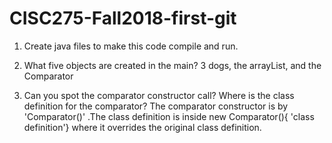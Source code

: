 # CISC275-Fall2018-first-git
1. Create java files to make this code compile and run.

2. What five objects are created in the main?
    3 dogs, the arrayList, and the Comparator
    
3. Can you spot the comparator constructor call? Where is the class definition for the comparator?
The comparator constructor is  by 'Comparator<Animal>()' .The class definition is inside new Comparator<Animal>(){ 'class definition'} where it overrides the original class definition.
